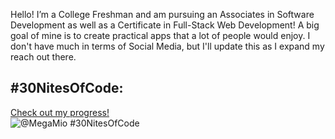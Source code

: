 Hello! I’m a College Freshman and am pursuing an Associates in Software Development as well as a Certificate in Full-Stack Web Development! A big goal of mine is to create practical apps that a lot of people would enjoy. I don't have much in terms of Social Media, but I'll update this as I expand my reach out there.
## #30NitesOfCode:
  [Check out my progress!](https://www.codedex.io/@MegaMio/30-nites-of-code)  
  ![@MegaMio #30NitesOfCode](https://www.codedex.io/api/petStatus?user=MegaMio)
